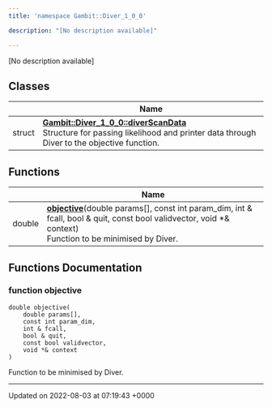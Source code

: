 ```yaml
---
title: 'namespace Gambit::Diver_1_0_0'

description: "[No description available]"

---
```







[No description available]

## Classes

|                | Name           |
| -------------- | -------------- |
| struct | **[Gambit::Diver_1_0_0::diverScanData](/documentation/code/gambit_2.2/classes/structgambit_1_1diver__1__0__0_1_1diverscandata/)** <br>Structure for passing likelihood and printer data through Diver to the objective function.  |

## Functions

|                | Name           |
| -------------- | -------------- |
| double | **[objective](/documentation/code/gambit_2.2/namespaces/namespacegambit_1_1diver__1__0__0/#function-objective)**(double params[], const int param_dim, int & fcall, bool & quit, const bool validvector, void *& context)<br>Function to be minimised by Diver.  |


## Functions Documentation

### function objective

```
double objective(
    double params[],
    const int param_dim,
    int & fcall,
    bool & quit,
    const bool validvector,
    void *& context
)
```

Function to be minimised by Diver. 





-------------------------------

Updated on 2022-08-03 at 07:19:43 +0000